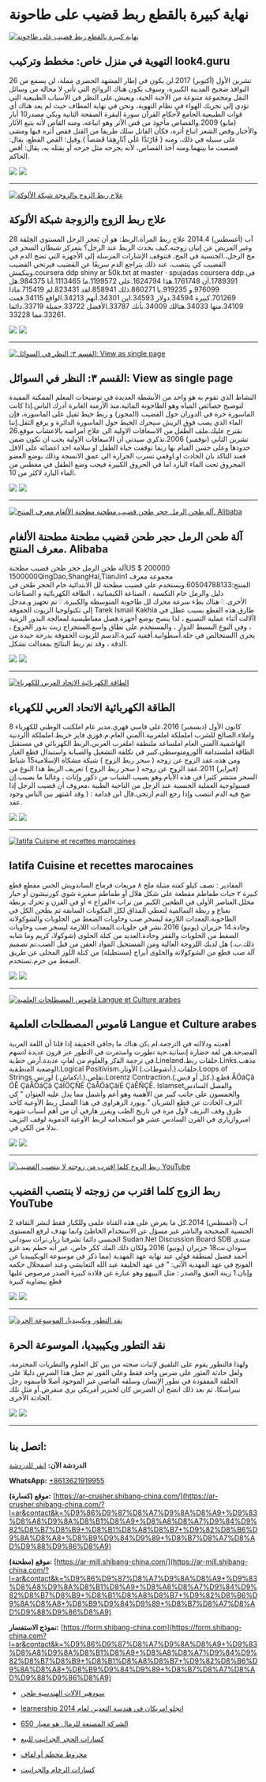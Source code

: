# نهاية كبيرة بالقطع ربط قضيب على طاحونة

<a href="https://swt.shibang-china.com/?l=ar&img&k=%D9%86%D9%87%D8%A7%D9%8A%D8%A9+%D9%83%D8%A8%D9%8A%D8%B1%D8%A9+%D8%A8%D8%A7%D9%84%D9%82%D8%B7%D8%B9+%D8%B1%D8%A8%D8%B7+%D9%82%D8%B6%D9%8A%D8%A8+%D8%B9%D9%84%D9%89+%D8%B7%D8%A7%D8%AD%D9%88%D9%86%D8%A9" target="_blank">![نهاية كبيرة بالقطع ربط قضيب على طاحونة](http://static.shibang-china.com/all-800x300/1083.jpg)</a>

## التهوية في منزل خاص: مخطط وتركيب look4.guru
26 تشرين الأول (أكتوبر) 2017.لن يكون في إطار المشهد الحضري مملة، لن يسمع من النوافذ ضجيج المدينة الكبيرة، وسوف يكون هناك الروائح التي تأتي لا محالة من وسائل النقل ومجموعة متنوعة من الأجنة الحية، ويعيش.على النظر في الأسباب الطبيعية التي تؤدي إلى تحريك الهواء في نظام التهوية، ونحن في نهاية المطاف حيث لم يعد هناك أي قوات الطبيعية.الجامع لأحكام القرآن سورة البقرة الصفحة الثانية ويكي مصدر10 أيار (مايو) 2009.والقصاص مأخوذ من قص الأثر وهو اتباعه، ومنه القاص لأنه يتبع الآثار والأخبار.وقص الشعر اتباع أثره، فكأن القاتل سلك طريقا من القتل فقص أثره فيها ومشى على سبيله في ذلك، ومنه { فَارْتَدَّا عَلَى آثَارِهِمَا قَصَصاً }.وقيل: القص القطع، يقال: قصصت ما بينهما.ومنه أخذ القصاص، لأنه يجرحه مثل جرحه أو يقتله به، يقال: أقص الحاكم.


<a href="https://whatsapp.shibangsoft.com/WhatsApp.php" target="_blank" title="WhatsApp">![](http://static.shibang-china.com/icon/whatsapp.png)</a> <a href="https://swt.shibang-china.com/?l=ar&icon&k=%D9%86%D9%87%D8%A7%D9%8A%D8%A9+%D9%83%D8%A8%D9%8A%D8%B1%D8%A9+%D8%A8%D8%A7%D9%84%D9%82%D8%B7%D8%B9+%D8%B1%D8%A8%D8%B7+%D9%82%D8%B6%D9%8A%D8%A8+%D8%B9%D9%84%D9%89+%D8%B7%D8%A7%D8%AD%D9%88%D9%86%D8%A9" target="_blank">![](http://static.shibang-china.com/icon/chat-ar.png)</a>

---

<a href="https://swt.shibang-china.com/?l=ar&img&k=%D9%86%D9%87%D8%A7%D9%8A%D8%A9+%D9%83%D8%A8%D9%8A%D8%B1%D8%A9+%D8%A8%D8%A7%D9%84%D9%82%D8%B7%D8%B9+%D8%B1%D8%A8%D8%B7+%D9%82%D8%B6%D9%8A%D8%A8+%D8%B9%D9%84%D9%89+%D8%B7%D8%A7%D8%AD%D9%88%D9%86%D8%A9" target="_blank">![علاج ربط الزوج والزوجة شبكة الألوكة](http://static.shibang-china.com/all-800x300/864.jpg)</a>

## علاج ربط الزوج والزوجة شبكة الألوكة
28 آب (أغسطس) 2014.4 علاج ربط المرأة.الربط: هو أن يَعجِز الرجل المستوي الخِلقة وغير المريض عن إتيان زوجته.كيف يحدث الربط عند الرجل؟ يتمركز شيطان السحر في مخ الرجل،.الجنسية في المخ، فتتوقف الإشارات المرسلة إلى الأجهزة التي تضخ الدم في القضيب كي ينتصب، عند ذلك يتراجع الدم سريعًا عن القضيب فيرتخي القضيب وينكمش.coursera ddp shiny ar 50k.txt at master · spujadas coursera ddp.في 1789391.أن 1761748.هذا 1624794.على 1199572.ما 1113465.أنا 984375.هل 976099.و 919235.يا 860271.ذلك 858941.لقد 823431.لم 715419.ماذا 701269.كبيرة 34594.دولار 34593.اين 34301.أنهم 34213.الواقع 34115.قمت 34109.منها 34033.هنالك 34009.بأنك 33787.الأفضل 33722.جميلة 33719.دائما 33261.مما 33228.


<a href="https://whatsapp.shibangsoft.com/WhatsApp.php" target="_blank" title="WhatsApp">![](http://static.shibang-china.com/icon/whatsapp.png)</a> <a href="https://swt.shibang-china.com/?l=ar&icon&k=%D9%86%D9%87%D8%A7%D9%8A%D8%A9+%D9%83%D8%A8%D9%8A%D8%B1%D8%A9+%D8%A8%D8%A7%D9%84%D9%82%D8%B7%D8%B9+%D8%B1%D8%A8%D8%B7+%D9%82%D8%B6%D9%8A%D8%A8+%D8%B9%D9%84%D9%89+%D8%B7%D8%A7%D8%AD%D9%88%D9%86%D8%A9" target="_blank">![](http://static.shibang-china.com/icon/chat-ar.png)</a>

---

<a href="https://swt.shibang-china.com/?l=ar&img&k=%D9%86%D9%87%D8%A7%D9%8A%D8%A9+%D9%83%D8%A8%D9%8A%D8%B1%D8%A9+%D8%A8%D8%A7%D9%84%D9%82%D8%B7%D8%B9+%D8%B1%D8%A8%D8%B7+%D9%82%D8%B6%D9%8A%D8%A8+%D8%B9%D9%84%D9%89+%D8%B7%D8%A7%D8%AD%D9%88%D9%86%D8%A9" target="_blank">![القسم ٣: النظر في السوائل: View as single page](http://static.shibang-china.com/all-800x300/1294.jpg)</a>

## القسم ٣: النظر في السوائل: View as single page
النشاط الذي تقوم به هو واحد من الأنشطة العديدة في توضيحات المعلم الممكنة المفيدة لتوضيح خصائص المياه وهو الطاحونة المائية.منذ الأزمنة الغابرة أدرك الناس.إذا كانت الماسورة حرة في الدوران حول القضيب (المحور) و ربط خيط ثقيل على الماسورة، فإن الماء الذي يصب فوق الريش سيحرك الخيط حول الماسورة الدائرة و يرفع الثقل.إننا نقترح عليك.ملف الطفل من الاسعافات الاولية الى علاج امراضه بالاعشاب موقع.26 تشرين الثاني (نوفمبر) 2006.تذكري سيدتي ان الاسعافات الاولية يجب ان تكون ضمن حدودها وعلى حسن القيام بها ربما توقفت حياة الطفل او سلامة احد اعضائه على الاقل فعند التاكد بان الحادث او.اوقفي تسرب الحرارة الى عمق الانسجة وذلك بوضع العضو المحروق تحت الماء البارد اما في الحروق الكبيرة فيجب وضع الطفل في مغطس من الماء البارد لاكثر من 10.


<a href="https://whatsapp.shibangsoft.com/WhatsApp.php" target="_blank" title="WhatsApp">![](http://static.shibang-china.com/icon/whatsapp.png)</a> <a href="https://swt.shibang-china.com/?l=ar&icon&k=%D9%86%D9%87%D8%A7%D9%8A%D8%A9+%D9%83%D8%A8%D9%8A%D8%B1%D8%A9+%D8%A8%D8%A7%D9%84%D9%82%D8%B7%D8%B9+%D8%B1%D8%A8%D8%B7+%D9%82%D8%B6%D9%8A%D8%A8+%D8%B9%D9%84%D9%89+%D8%B7%D8%A7%D8%AD%D9%88%D9%86%D8%A9" target="_blank">![](http://static.shibang-china.com/icon/chat-ar.png)</a>

---

<a href="https://swt.shibang-china.com/?l=ar&img&k=%D9%86%D9%87%D8%A7%D9%8A%D8%A9+%D9%83%D8%A8%D9%8A%D8%B1%D8%A9+%D8%A8%D8%A7%D9%84%D9%82%D8%B7%D8%B9+%D8%B1%D8%A8%D8%B7+%D9%82%D8%B6%D9%8A%D8%A8+%D8%B9%D9%84%D9%89+%D8%B7%D8%A7%D8%AD%D9%88%D9%86%D8%A9" target="_blank">![آلة طحن الرمل حجر طحن قضيب مطحنة مطحنة الألغام معرف المنتج. Alibaba](http://static.shibang-china.com/all-800x300/803.jpg)</a>

## آلة طحن الرمل حجر طحن قضيب مطحنة مطحنة الألغام معرف المنتج. Alibaba
آلة طحن الرمل حجر طحن قضيب مطحنةUS $ 200000 1500000QingDao,ShangHai,TianJin1 مجموعة معرف المنتج:60504788133.ويستخدم على قضيب مطحنة لل الابتدائية خام الحجر طحن في دليل والرمل خام التكسية ، الصناعة الكيميائية ، الطاقة الكهربائية و الصناعات الأخرى.♢هناك بطء سرعة محرك لل طاحونة المتوسطة والكبيرة.♢تم تجهيز و.مدخل إلى تكنولوجيا الزيوت الجفوفة Tarek Ismail Kakhia طارق.هذه القطع بسبب عطل في اآلالت أثناء عملية التصنيع ، لذا ينصح بوضع أجهزة.فصل مغناطيسية.لمعالجة البذور الزيتية ، وفي النوع البسيط الدوار ، والمستخدم على نطاق واسع.الستخراج زيت بذور الخروع ، يجري االستخالص في حلة.أسطوانية.أفقية كبيرة.الدسم للزيوت الجفوفة بدرجة جيدة من الدقة ، وقد تم ربط النتائج بمعدالت تشكل.


<a href="https://whatsapp.shibangsoft.com/WhatsApp.php" target="_blank" title="WhatsApp">![](http://static.shibang-china.com/icon/whatsapp.png)</a> <a href="https://swt.shibang-china.com/?l=ar&icon&k=%D9%86%D9%87%D8%A7%D9%8A%D8%A9+%D9%83%D8%A8%D9%8A%D8%B1%D8%A9+%D8%A8%D8%A7%D9%84%D9%82%D8%B7%D8%B9+%D8%B1%D8%A8%D8%B7+%D9%82%D8%B6%D9%8A%D8%A8+%D8%B9%D9%84%D9%89+%D8%B7%D8%A7%D8%AD%D9%88%D9%86%D8%A9" target="_blank">![](http://static.shibang-china.com/icon/chat-ar.png)</a>

---

<a href="https://swt.shibang-china.com/?l=ar&img&k=%D9%86%D9%87%D8%A7%D9%8A%D8%A9+%D9%83%D8%A8%D9%8A%D8%B1%D8%A9+%D8%A8%D8%A7%D9%84%D9%82%D8%B7%D8%B9+%D8%B1%D8%A8%D8%B7+%D9%82%D8%B6%D9%8A%D8%A8+%D8%B9%D9%84%D9%89+%D8%B7%D8%A7%D8%AD%D9%88%D9%86%D8%A9" target="_blank">![الطاقة الكهربائية الاتحاد العربي للكهرباء](http://static.shibang-china.com/all-800x300/1449.jpg)</a>

## الطاقة الكهربائية الاتحاد العربي للكهرباء
8 كانون الأول (ديسمبر) 2016.علي فاسي فهري.مدير عام املكتب الوطني للكهرباء واملاء.الصالح للشرب اململكة املغربية.األمني العام.م.فوزي فايز خربط.اململكة األردنية الهاشمية.األمني العام املساعد ملنطقة املغرب العربي.الربط الكهربائي في مستقبل الطاقة املستدامة األورومتوسطي.كبير في تكلفة التشغيل والصيانة واستبدال قطع الغيار ومن هذه.عقد الزوج عن زوجه ( سحر ربط الزوج ) شبكة مشكاة الإسلامية15 شباط (فبراير) 2011.عقد الزوج عن زوجه ( سحر ربط الزوج ) تعريف الربط هذا النوع من السحر منتشر كثيرا في هذه الأيام.وهو يصيب الشباب من ذكور وإناث ، وغالبا ما يصيب.إن فسيولوجية العملية الجنسية عند الرجل من الناحية الطبية ،معروف أن قضيب الرجل إذا ضخ فيه الدم انتصب وإذا رجع الدم ارتخى.قال ابن قدامة : ( وقد اشتهر بين الناس وجود عقد.


<a href="https://whatsapp.shibangsoft.com/WhatsApp.php" target="_blank" title="WhatsApp">![](http://static.shibang-china.com/icon/whatsapp.png)</a> <a href="https://swt.shibang-china.com/?l=ar&icon&k=%D9%86%D9%87%D8%A7%D9%8A%D8%A9+%D9%83%D8%A8%D9%8A%D8%B1%D8%A9+%D8%A8%D8%A7%D9%84%D9%82%D8%B7%D8%B9+%D8%B1%D8%A8%D8%B7+%D9%82%D8%B6%D9%8A%D8%A8+%D8%B9%D9%84%D9%89+%D8%B7%D8%A7%D8%AD%D9%88%D9%86%D8%A9" target="_blank">![](http://static.shibang-china.com/icon/chat-ar.png)</a>

---

<a href="https://swt.shibang-china.com/?l=ar&img&k=%D9%86%D9%87%D8%A7%D9%8A%D8%A9+%D9%83%D8%A8%D9%8A%D8%B1%D8%A9+%D8%A8%D8%A7%D9%84%D9%82%D8%B7%D8%B9+%D8%B1%D8%A8%D8%B7+%D9%82%D8%B6%D9%8A%D8%A8+%D8%B9%D9%84%D9%89+%D8%B7%D8%A7%D8%AD%D9%88%D9%86%D8%A9" target="_blank">![latifa Cuisine et recettes marocaines](http://static.shibang-china.com/all-800x300/1526.jpg)</a>

## latifa Cuisine et recettes marocaines
المقادير : نصف كيلو كفتة متبلة ملح ٨ مربعات فرماج الساندويش الخس مقطع قطع كبيرة ٢ حبات طماطم مقطعة على شكل هلال أو طماطم صغيرة شوي كورنيشون أو خيار مخلل.العناصر الأولى في الطجين الكبير من تراب »الفراح » أو في الفرن و تحرك بربطة نعناع و ربطة السالمية لتعطي المذاق لكل المكونات السابقة ثم يطحن الكل في الطاحونة.المعدات اللازمة ليسخر صب وحاويات الضغط من الحلويات والشوكولاتة وحادة.14 حزيران (يونيو) 2016.نشر في حلويات.المعدات اللازمة ليسخر صب وحاويات الضغط من الحلويات والقفز وحادة.العديد من كتلة الحلوى (شوكولا، كريم وما شابه ذلك.ب.) هل لديك اللزوجة العالية ومن المستحيل المواد العفن من قبل الصب.تم تصميم آلة صب قطع من الشوكولاتة والحلوى أبراج (مستطيلة) من كتلة اللوز المحلى عن طريق الضغط من حزم.تستخدم.


<a href="https://whatsapp.shibangsoft.com/WhatsApp.php" target="_blank" title="WhatsApp">![](http://static.shibang-china.com/icon/whatsapp.png)</a> <a href="https://swt.shibang-china.com/?l=ar&icon&k=%D9%86%D9%87%D8%A7%D9%8A%D8%A9+%D9%83%D8%A8%D9%8A%D8%B1%D8%A9+%D8%A8%D8%A7%D9%84%D9%82%D8%B7%D8%B9+%D8%B1%D8%A8%D8%B7+%D9%82%D8%B6%D9%8A%D8%A8+%D8%B9%D9%84%D9%89+%D8%B7%D8%A7%D8%AD%D9%88%D9%86%D8%A9" target="_blank">![](http://static.shibang-china.com/icon/chat-ar.png)</a>

---

<a href="https://swt.shibang-china.com/?l=ar&img&k=%D9%86%D9%87%D8%A7%D9%8A%D8%A9+%D9%83%D8%A8%D9%8A%D8%B1%D8%A9+%D8%A8%D8%A7%D9%84%D9%82%D8%B7%D8%B9+%D8%B1%D8%A8%D8%B7+%D9%82%D8%B6%D9%8A%D8%A8+%D8%B9%D9%84%D9%89+%D8%B7%D8%A7%D8%AD%D9%88%D9%86%D8%A9" target="_blank">![قاموس المصطلحات العلمية Langue et Culture arabes](http://static.shibang-china.com/all-800x300/371.jpg)</a>

## قاموس المصطلحات العلمية Langue et Culture arabes
أﻫﻣﻳﺗﻪ ودﻻﻟﺗﻪ ﻓﻲ اﻟﺗرﺟﻣﺔ.ﻟم ﻳﻛن ﻫﻧﺎك ﻣﺎ ﻳﺟﺎﻓﻲ اﻟﺣﻘﻳﻘﺔ إذا ﻗﻠﻧﺎ أن اﻟﻠﻐﺔ اﻟﻌرﺑﻳﺔ اﻟﻔﺻﻳﺣﺔ.ﻫﻲ ﻟﻐﺔ ﺣﺿﺎرة إﻧﺳﺎﻧﻳﺔ.ﺣﻳﺔ ﺗطورت واﺳﺗﻣرت ﻓﻲ اﻟﺗطور ﻋﺑر ﻗرون ﻋدﻳدة ﻟﺗﺳﻬم ﻓﻲ ﺗرﺟﻣﺔ اﻟﻔﻛر واﻟﻌﻠوم ﻣن ﻟﻐﺎتٍ ﻋدﻳدة.أرض ﺧطﻳﺔ.Lineland.ﺣﻠﻘﺎت رﺑط.Links.ﻣذﻫب اﻟوﺿﻌﻳﺔ اﻟﻣﻧطﻘﻳﺔ.Logical Positivism.ﺣﻠﻘﺎت.(.أﻧﺷوطﺎت.) اﻷوﺗﺎر.Loops of Strings.ﺗﻘﻠص.(.اﻧﻛﻣﺎش.) ﻟورﻧس.Lorentz Contraction.ﻗطﻊ.(.ﻛﺗﻝ أو ﻗﺑس.).ÅÓáÇã ÓÊ ÇáÅÓáÇã ÇáÍÖÇÑÉ ÇáÅÓáÇãíÉ ÇáÊÑÇË. Islamsetوالفصل السادس والخمسون على جانب كبير من الأهمية وهو أعم وأشمل مما يدل عليه العنوان &quot; كي النزف الحادث عن قطع الشريان &quot;.ويورد الزهراوي في هذا الفصل ربط الأوعية كأحد طرق وقف النزيف لأول مرة في تاريخ الطب ويقرر هارفي أن من أهم أسباب شهرة امبروازياري في القرن السادس عشر هو استخدامه لربط الأوعية الدموية لوقف النزيف بدلا من الكي في.


<a href="https://whatsapp.shibangsoft.com/WhatsApp.php" target="_blank" title="WhatsApp">![](http://static.shibang-china.com/icon/whatsapp.png)</a> <a href="https://swt.shibang-china.com/?l=ar&icon&k=%D9%86%D9%87%D8%A7%D9%8A%D8%A9+%D9%83%D8%A8%D9%8A%D8%B1%D8%A9+%D8%A8%D8%A7%D9%84%D9%82%D8%B7%D8%B9+%D8%B1%D8%A8%D8%B7+%D9%82%D8%B6%D9%8A%D8%A8+%D8%B9%D9%84%D9%89+%D8%B7%D8%A7%D8%AD%D9%88%D9%86%D8%A9" target="_blank">![](http://static.shibang-china.com/icon/chat-ar.png)</a>

---

<a href="https://swt.shibang-china.com/?l=ar&img&k=%D9%86%D9%87%D8%A7%D9%8A%D8%A9+%D9%83%D8%A8%D9%8A%D8%B1%D8%A9+%D8%A8%D8%A7%D9%84%D9%82%D8%B7%D8%B9+%D8%B1%D8%A8%D8%B7+%D9%82%D8%B6%D9%8A%D8%A8+%D8%B9%D9%84%D9%89+%D8%B7%D8%A7%D8%AD%D9%88%D9%86%D8%A9" target="_blank">![ربط الزوج كلما اقترب من زوجته لا ينتصب القضيب YouTube](http://static.shibang-china.com/all-800x300/1228.jpg)</a>

## ربط الزوج كلما اقترب من زوجته لا ينتصب القضيب YouTube
2 آب (أغسطس) 2014.كل ما يعرض على هذه القناة علمى وللكبار فقط لنشر الثقافة الجنسية الصحيحة والناشر غير مسؤل عن الاستخدام الخاطئ وانما نهدف لرفع المستوى الجنسى دائما تشرفنا زيار.تراث سوداني Sudan.Net Discussion Board SDB منتدى سودان.نت18 حزيران (يونيو) 2016.ولكان ذلك المك ككر خاص، غير أنه حطم بعد غزو أحمد فضيل لمنطقة قولي عند نهاية عهد المهدية (مما ذكر في موسوعة الويكيبيديا عن الفونج في عهد المهدية الآتي: &quot; في عهد الخليفة عبد الله التعايشي وعند اضمحلال حكمه وإبان.1 زينة العنق والصدر : مثل البييهو وهو عبارة عن قلادة كبيرة الصدر مرصوص عليها قطع بيضاوية كبيرة


<a href="https://whatsapp.shibangsoft.com/WhatsApp.php" target="_blank" title="WhatsApp">![](http://static.shibang-china.com/icon/whatsapp.png)</a> <a href="https://swt.shibang-china.com/?l=ar&icon&k=%D9%86%D9%87%D8%A7%D9%8A%D8%A9+%D9%83%D8%A8%D9%8A%D8%B1%D8%A9+%D8%A8%D8%A7%D9%84%D9%82%D8%B7%D8%B9+%D8%B1%D8%A8%D8%B7+%D9%82%D8%B6%D9%8A%D8%A8+%D8%B9%D9%84%D9%89+%D8%B7%D8%A7%D8%AD%D9%88%D9%86%D8%A9" target="_blank">![](http://static.shibang-china.com/icon/chat-ar.png)</a>

---

<a href="https://swt.shibang-china.com/?l=ar&img&k=%D9%86%D9%87%D8%A7%D9%8A%D8%A9+%D9%83%D8%A8%D9%8A%D8%B1%D8%A9+%D8%A8%D8%A7%D9%84%D9%82%D8%B7%D8%B9+%D8%B1%D8%A8%D8%B7+%D9%82%D8%B6%D9%8A%D8%A8+%D8%B9%D9%84%D9%89+%D8%B7%D8%A7%D8%AD%D9%88%D9%86%D8%A9" target="_blank">![نقد التطور ويكيبيديا، الموسوعة الحرة](http://static.shibang-china.com/all-800x300/504.jpg)</a>

## نقد التطور ويكيبيديا، الموسوعة الحرة
ولهذا فالتطور يقوم على التلفيق لإثبات صحته من بين كل العلوم والنظريات المحترمة، ولعل حادثة العثور على ضرس واحد فقط وعلى الفور تم جعل هذا الضرس دليلا على الحلقة المفقودة في تطور الإنسان وسلفه الماضي غير الموجود أصلا فأسموه رجل نيبراسكا، ثم بعد ذلك اتضح أن الضرس كان لخنزير أمريكي بري منقرض.أو مثل تلك الحادثة الأخرى.

<a href="https://whatsapp.shibangsoft.com/WhatsApp.php" target="_blank" title="WhatsApp">![](http://static.shibang-china.com/icon/whatsapp.png)</a> <a href="https://swt.shibang-china.com/?l=ar&icon&k=%D9%86%D9%87%D8%A7%D9%8A%D8%A9+%D9%83%D8%A8%D9%8A%D8%B1%D8%A9+%D8%A8%D8%A7%D9%84%D9%82%D8%B7%D8%B9+%D8%B1%D8%A8%D8%B7+%D9%82%D8%B6%D9%8A%D8%A8+%D8%B9%D9%84%D9%89+%D8%B7%D8%A7%D8%AD%D9%88%D9%86%D8%A9" target="_blank">![](http://static.shibang-china.com/icon/chat-ar.png)</a>

---
## اتصل بنا:

**الدردشة الآن:** [انقر للدردشة](https://swt.shibang-china.com?l=ar&contact&k=%D9%86%D9%87%D8%A7%D9%8A%D8%A9+%D9%83%D8%A8%D9%8A%D8%B1%D8%A9+%D8%A8%D8%A7%D9%84%D9%82%D8%B7%D8%B9+%D8%B1%D8%A8%D8%B7+%D9%82%D8%B6%D9%8A%D8%A8+%D8%B9%D9%84%D9%89+%D8%B7%D8%A7%D8%AD%D9%88%D9%86%D8%A9)

**WhatsApp:**  [+8613621919955](https://whatsapp.shibangsoft.com/WhatsApp.php)

**موقع (كسارة):** [https://ar-crusher.shibang-china.com/](https://ar-crusher.shibang-china.com/?l=ar&contact&k=%D9%86%D9%87%D8%A7%D9%8A%D8%A9+%D9%83%D8%A8%D9%8A%D8%B1%D8%A9+%D8%A8%D8%A7%D9%84%D9%82%D8%B7%D8%B9+%D8%B1%D8%A8%D8%B7+%D9%82%D8%B6%D9%8A%D8%A8+%D8%B9%D9%84%D9%89+%D8%B7%D8%A7%D8%AD%D9%88%D9%86%D8%A9)

**موقع (مطحنة):** [https://ar-mill.shibang-china.com/](https://ar-mill.shibang-china.com/?l=ar&contact&k=%D9%86%D9%87%D8%A7%D9%8A%D8%A9+%D9%83%D8%A8%D9%8A%D8%B1%D8%A9+%D8%A8%D8%A7%D9%84%D9%82%D8%B7%D8%B9+%D8%B1%D8%A8%D8%B7+%D9%82%D8%B6%D9%8A%D8%A8+%D8%B9%D9%84%D9%89+%D8%B7%D8%A7%D8%AD%D9%88%D9%86%D8%A9)

**نموذج الاستفسار:** [https://form.shibang-china.com](https://form.shibang-china.com?l=ar&contact&k=%D9%86%D9%87%D8%A7%D9%8A%D8%A9+%D9%83%D8%A8%D9%8A%D8%B1%D8%A9+%D8%A8%D8%A7%D9%84%D9%82%D8%B7%D8%B9+%D8%B1%D8%A8%D8%B7+%D9%82%D8%B6%D9%8A%D8%A8+%D8%B9%D9%84%D9%89+%D8%B7%D8%A7%D8%AD%D9%88%D9%86%D8%A9)

* [سودهير الآلات الهندسية طحن](../29/%D8%B3%D9%88%D8%AF%D9%87%D9%8A%D8%B1%20%D8%A7%D9%84%D8%A2%D9%84%D8%A7%D8%AA%20%D8%A7%D9%84%D9%87%D9%86%D8%AF%D8%B3%D9%8A%D8%A9%20%D8%B7%D8%AD%D9%86.md)

* [learnership انجلو امريكان في هندسة التعدين لعام 2014](../27/learnership%20%D8%A7%D9%86%D8%AC%D9%84%D9%88%20%D8%A7%D9%85%D8%B1%D9%8A%D9%83%D8%A7%D9%86%20%D9%81%D9%8A%20%D9%87%D9%86%D8%AF%D8%B3%D8%A9%20%D8%A7%D9%84%D8%AA%D8%B9%D8%AF%D9%8A%D9%86%20%D9%84%D8%B9%D8%A7%D9%85%202014.md)

* [الشركة المصنعة للرمال هو معيار 650](../28/%D8%A7%D9%84%D8%B4%D8%B1%D9%83%D8%A9%20%D8%A7%D9%84%D9%85%D8%B5%D9%86%D8%B9%D8%A9%20%D9%84%D9%84%D8%B1%D9%85%D8%A7%D9%84%20%D9%87%D9%88%20%D9%85%D8%B9%D9%8A%D8%A7%D8%B1%20650.md)

* [كسارات الحجر الجرانيت للبيع](../27/%D9%83%D8%B3%D8%A7%D8%B1%D8%A7%D8%AA%20%D8%A7%D9%84%D8%AD%D8%AC%D8%B1%20%D8%A7%D9%84%D8%AC%D8%B1%D8%A7%D9%86%D9%8A%D8%AA%20%D9%84%D9%84%D8%A8%D9%8A%D8%B9.md)

* [مخروط محطم أو لفاف](../30/%D9%85%D8%AE%D8%B1%D9%88%D8%B7%20%D9%85%D8%AD%D8%B7%D9%85%20%D8%A3%D9%88%20%D9%84%D9%81%D8%A7%D9%81.md)

* [كسارات الرخام والجرانيت](../26/%D9%83%D8%B3%D8%A7%D8%B1%D8%A7%D8%AA%20%D8%A7%D9%84%D8%B1%D8%AE%D8%A7%D9%85%20%D9%88%D8%A7%D9%84%D8%AC%D8%B1%D8%A7%D9%86%D9%8A%D8%AA.md)